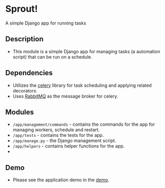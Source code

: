 # Sprout!
A simple Django app for running tasks

## Description
- This module is a simple Django app for managing tasks (a automation script) that can be run on a schedule.

## Dependencies
- Utilizes the [celery](https://docs.celeryproject.org/en/stable/) library for task scheduling and applying related decorators.
- Uses [RabbitMQ](https://www.rabbitmq.com/) as the message broker for celery.

## Modules
- `/app/management/commands` - contains the commands for the app for managing workers, schedule and restart.
- `/app/tests` - contains the tests for the app.
- `/app/manage.py` - the Django management script.
- `/app/helpers` - contains helper functions for the app.
-
## Demo
- Please see the application demo in the [demo](../../demo/workflows/README.md).